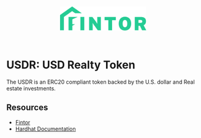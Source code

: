 <br/>
<p align="center">
<a href="https://fintor.com" target="_blank">
<img src="./fintor-logo-green-S.png" width="225" alt="Fintor logo">
</a>
</p>
<br/>

# USDR: USD Realty Token
The USDR is an ERC20 compliant token backed by the U.S. dollar and Real estate investments.


## Resources

- [Fintor](https://fintor.com/)
- [Hardhat Documentation](https://hardhat.org/getting-started/)
